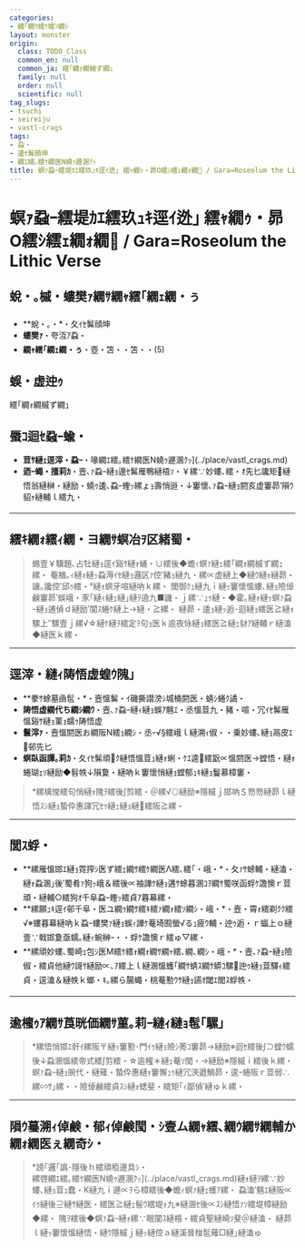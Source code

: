 ```yaml
---
categories:
- 繝｢繝ｳ繧ｹ繧ｿ繝ｼ
layout: monster
origin:
  class: TODO_Class
  common_en: null
  common_ja: 繧｢繝ｫ繝槭ず繝ｭ
  family: null
  order: null
  scientific: null
tag_slugs:
- tsuchi
- seireiju
- vastl-crags
tags:
- 蝨・
- 邊ｾ髴顔坤
- 繝ｴ繧｡繧ｹ繝医Ν蟯ｩ遯溷ｸｯ
title: 螟ｧ蝨ｰ繧堤ｶｴ繧玖ｭｷ逕ｲ迯｣ 繧ｬ繝ｩ・昴Ο繧ｼ繧ｪ繝ｫ繝 / Gara=Roseolum the Lithic Verse
---
```


# 螟ｧ蝨ｰ繧堤ｶｴ繧玖ｭｷ逕ｲ迯｣ 繧ｬ繝ｩ・昴Ο繧ｼ繧ｪ繝ｫ繝 / Gara=Roseolum the Lithic Verse

## 蛻・｡槭・螻樊ｧ繝ｻ繝ｬ繧｢繝ｪ繝・ぅ
* **蛻・｡・*・夂ｲｾ髴顔坤  
* **螻樊ｧ**・夸沍ｱ蝨・ 
* **繝ｬ繧｢繝ｪ繝・ぅ**・壺・笘・・笘・・(5)

## 蜈・虚迚ｩ
繧｢繝ｫ繝槭ず繝ｭ

## 蜃ｺ迴ｾ蝨ｰ蝓・
* **荳ｻ縺ｪ逕滓・蝨ｰ**・喙繝ｴ繧｡繧ｹ繝医Ν蟯ｩ遯溷ｸｯ](../place/vastl_crags.md)  
* **迺ｰ蠅・擅莉ｶ**・壼､ｧ蝨ｰ縺ｮ邊ｾ髴雁鴨縺梧ｿ・￥縲∵妙螻､繧・ｵ先匕讒矩縺悟翁縺榊・縺励・蟯ｩ逶､蝨ｰ蟶ｯ縲ょｮ壽悄逧・↓窶懷､ｧ蝨ｰ縺ｮ閼亥虚窶昴′隕ｳ貂ｬ縺輔ｌ繧九・

---

## 繧ｷ繝ｫ繧ｨ繝・ヨ繝ｻ螟冶ｦ区緒蜀・
> 蜴壹￥驥題､占牡縺ｮ逕ｲ谿ｻ縺ｫ蛹・∪繧後◆蟾ｨ螟ｧ縺ｪ繧｢繝ｫ繝槭ず繝ｭ縲・ 
> 菴楢｡ｨ縺ｫ縺ｯ蝨溽ｲｾ縺ｮ邏区ｧ倥′豬ｮ縺九・縲∝虚縺上◆縺ｳ縺ｫ縺昴・讓｡讒倥′邱ｩ繧・°縺ｫ螟牙喧縺吶ｋ縲・ 
> 閭御ｸｭ縺九ｉ縺ｯ窶懷慍螻､縺ｮ險倬鹸窶昴′蜈峨・豕｢縺ｨ縺ｪ縺｣縺ｦ遶九■譏・ｊ縲∵ｭｩ縺・◆霍｡縺ｫ縺ｯ螟ｧ蝨ｰ縺ｮ逋偵ｄ縺励′闃ｽ蜷ｹ縺上→縺・≧縲・ 
> 縺昴・逶ｮ縺ｯ逅･迴縺ｮ繧医≧縺ｫ騾上″騾壹ｊ縲√☆縺ｹ縺ｦ繧定ｦ句ｮ医ｋ逾夜怺縺ｮ繧医≧縺ｪ豺ｱ縺輔ｒ縺溘◆縺医ｋ縲・

---

## 逕滓・縺ｨ陦悟虚蝗ｳ隗｣
* **豢ｻ蜍墓凾髢・*・壼慍髴・ｲ磯撕譛滂ｼ城桶閼医・蜻ｼ蜷ｸ譎・ 
* **陦悟虚繝代ち繝ｼ繝ｳ**・壼､ｧ蝨ｰ縺ｨ縺ｮ蜈ｱ魑ｴ・丞慍荳九・豬・喧・冗ｲｾ髴雁慍谿ｻ縺ｮ菫ｮ蠕ｩ陦悟虚  
* **鬟滓ｧ**・壼慍閼医お繝阪Ν繧ｮ繝ｼ・丞ｰ√§繧峨ｌ縺溯ｨ俶・・乗妙螻､縺ｮ鬲皮ｴ邨先匕  
* **螟臥函譚｡莉ｶ**・夂ｲｾ髴頑ｸ縺悟慍荳ｭ縺ｫ蜊・ｹｴ逵繧翫∝慍閼医→螳悟・縺ｫ蜷瑚ｪｿ縺励◆髫帙↓隕夐・縺吶ｋ窶懷悄縺ｮ螳郁ｭｷ縺ｮ鬘慕樟窶・

> *縲檎悛繧句悄縺ｫ隗ｦ繧後∫剪繧・＠縲√◎縺励※隱槭ｊ邯吶＄笏笏縺昴ｌ縺悟ｽｼ縺ｮ蟄伜惠諢冗ｾｩ縺ｪ縺ｮ縺繧阪≧縲・

---

## 閭ｽ蜉・
* **縲雁慍邯ｴ縺ｮ霓搾ｼ医ず繧ｪ繝ｻ繧ｹ繝医Λ繧､繧｢・峨・*・夂ｧｻ蜍輔・縺溘・縺ｫ蝨溷｣後′蜀肴ｧ狗ｯ峨＆繧後∝袖譁ｹ縺ｮ遘ｻ蜍暮溷ｺｦ繝ｻ蜀咲函蜉ｹ譫懊ｒ荳頑・縺輔○繧狗ｵ千阜蝨ｰ蟶ｯ繧貞ｱ暮幕縲・ 
* **縲願ｭｷ逕ｲ邨千阜・医ユ繝ｩ繝ｻ繧ｷ繧ｧ繝ｫ繧ｿ繝ｼ・峨・*・壼・霄ｫ繧剃ｸｸ繧√※螻暮幕縺吶ｋ蝨ｰ螻樊ｧ縺ｮ蜈ｨ譁ｹ菴埼囿螢√るｭ疲ｳ輔・迚ｩ逅・ｒ蝠上ｏ縺壹∵戟邯夐亟蠕｡縺ｨ蜿榊ｰ・・蜉ｹ譫懊ｒ繧ゅ▽縲・ 
* **縲頑妙螻､蜀崎ｪ包ｼ医Μ繧ｹ繧ｫ繝ｫ繝ｻ繝ｬ繧､繝､繝ｼ・峨・*・壼､ｧ蝨ｰ縺ｮ險俶・繧貞他縺ｳ謌ｻ縺励∝､ｱ繧上ｌ縺溷慍蠖｢繝ｻ蜻ｽ繝ｻ蟒ｺ騾迚ｩ縺ｮ荳驛ｨ繧貞・逕溘＆縺帙ｋ螂・ｷ｡縲ら腸蠅・桃菴懃ｳｻ縺ｮ讌ｵ閾ｴ閭ｽ蜉帙・

---

## 逾櫁ｩｱ繝ｻ莨晄価繝ｻ菫｡莉ｰ縺ｨ縺ｮ髢｢騾｣
> *縲悟悄邯ｴ骭ｲ縲阪〒縺ｯ窶懃･門ｲｩ縺ｮ險ｼ莠ｺ窶昴→縺励※迴ｾ繧後∫⊃螳ｳ蠕後↓蝨溷慍繧帝式繧∫剪繧・☆逾櫁＊縺ｪ菴ｿ閠・→縺励※隱槭ｉ繧後ｋ縲・ 
> 螟ｧ蝨ｰ縺ｮ豌代・縺薙・蟄伜惠縺ｫ窶懈ｭｩ縺冗浹遒鯛昴・逡ｰ蜷阪ｒ荳弱∴縲∽ｻ｣縲・・險倬鹸繧貞ｽｼ縺ｫ蟋斐・繧矩｢ｨ鄙偵′縺ゅｋ縲・

---

## 隕ｳ蟇溯ｨ倬鹸・郁ｨ倬鹸閠・ｼ壹ム繝ｬ繧､繝ｳ繝ｻ繝輔か繝ｫ繝医ぇ繝奇ｼ・

> *謗｢邏｢譌･隱後ｈ繧頑栢邊具ｼ・  
> 縲啓繝ｴ繧｡繧ｹ繝医Ν蟯ｩ遯溷ｸｯ](../place/vastl_crags.md)縺ｫ縺ｦ縲∵妙螻､縺ｮ荳ｭ蠢・Κ縺九ｉ遯∝ｦら樟繧後◆蟾ｨ螟ｧ縺ｪ蠖ｱ縲・ 
> 蝨溘′魑ｴ縺阪∝ｲｩ縺後⊇縺ｻ縺医・繧医≧縺ｪ髻ｳ繧堤ｫ九※縺溷ｾ後∝ｽｼ縺悟ｧｿ繧堤樟縺励◆縲・ 
> 隗ｦ繧後◆螟ｧ蝨ｰ縺ｫ縲∵眠闃ｽ縺梧・繧貞聖縺崎ｿ斐＠縺溘・ 
> 縺昴ｌ縺ｯ窶懷慍縺悟・縺ｳ隱槭ｊ縺ｯ縺倥ａ縺溪晉椪髢薙□縺｣縺溘ゅ